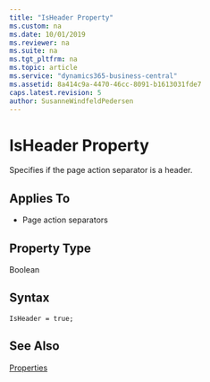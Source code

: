 ```yaml
---
title: "IsHeader Property"
ms.custom: na
ms.date: 10/01/2019
ms.reviewer: na
ms.suite: na
ms.tgt_pltfrm: na
ms.topic: article
ms.service: "dynamics365-business-central"
ms.assetid: 8a414c9a-4470-46cc-8091-b1613031fde7
caps.latest.revision: 5
author: SusanneWindfeldPedersen
---
```


 

# IsHeader Property
Specifies if the page action separator is a header.
  
## Applies To  
- Page action separators
  
## Property Type
Boolean

## Syntax
```
IsHeader = true;
```
 
  
## See Also  
 [Properties](devenv-properties.md)